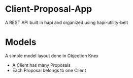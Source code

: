 # Client-Proposal-App
A REST API built in hapi and organized using hapi-utility-belt

# Models
A simple model layout done in Objection Knex

* A Client has many Proposals
* Each Proposal belongs to one Client

